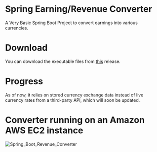 # Spring Earning/Revenue Converter
A Very Basic Spring Boot Project to convert earnings into various currencies.  
# Download 
You can download the executable files from [this](https://github.com/PrathameshBhagat/Spring-Earning-Revenue-Converter/releases/tag/0.0.1) release.
# Progress
As of now, it relies on stored currency exchange data instead of live currency rates from a third-party API, which will soon be updated.
# Converter running on an Amazon AWS EC2 instance
![Spring_Boot_Revenue_Converter](https://github.com/PrathameshBhagat/Spring-Earning-Revenue-Converter/assets/90595097/d81c4d31-ce84-4383-a17d-6549c47a5c29)


